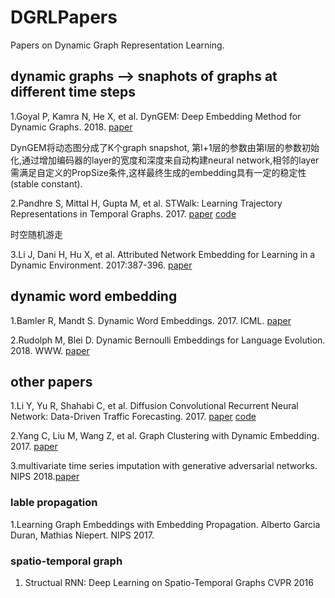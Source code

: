 # DGRLPapers
Papers on Dynamic Graph Representation Learning.



## dynamic graphs --> snaphots of graphs at different time steps

1.Goyal P, Kamra N, He X, et al. DynGEM: Deep Embedding Method for Dynamic Graphs. 2018. [paper](http://cn.arxiv.org/pdf/1805.11273)

DynGEM将动态图分成了K个graph snapshot, 第l+1层的参数由第l层的参数初始化,通过增加编码器的layer的宽度和深度来自动构建neural network,相邻的layer需满足自定义的PropSize条件,这样最终生成的embedding具有一定的稳定性(stable constant).

2.Pandhre S, Mittal H, Gupta M, et al. STWalk: Learning Trajectory Representations in Temporal Graphs. 2017. [paper](http://cn.arxiv.org/abs/1711.04150) [code](https://github.com/supriya-pandhre/STWalk)

时空随机游走

3.Li J, Dani H, Hu X, et al. Attributed Network Embedding for Learning in a Dynamic Environment. 2017:387-396. [paper](http://cn.arxiv.org/abs/1706.01860)

## dynamic word embedding
1.Bamler R, Mandt S. Dynamic Word Embeddings. 2017. ICML. [paper](http://cn.arxiv.org/abs/1702.08359)

2.Rudolph M, Blei D. Dynamic Bernoulli Embeddings for Language Evolution. 2018. WWW. [paper](http://cn.arxiv.org/abs/1702.08359)


## other papers

1.Li Y, Yu R, Shahabi C, et al. Diffusion Convolutional Recurrent Neural Network: Data-Driven Traffic Forecasting. 2017. [paper](http://cn.arxiv.org/pdf/1707.01926) [code](https://github.com/liyaguang/DCRNN)

2.Yang C, Liu M, Wang Z, et al. Graph Clustering with Dynamic Embedding. 2017. [paper](http://cn.arxiv.org/abs/1712.08249)

3.multivariate time series imputation with generative adversarial networks. NIPS 2018.[paper](https://papers.nips.cc/paper/7432-multivariate-time-series-imputation-with-generative-adversarial-networks.pdf)

### lable propagation
1.Learning Graph Embeddings with Embedding Propagation. Alberto Garcia Duran, Mathias Niepert. NIPS 2017. 

### spatio-temporal graph
1. Structual RNN: Deep Learning on Spatio-Temporal Graphs CVPR 2016
